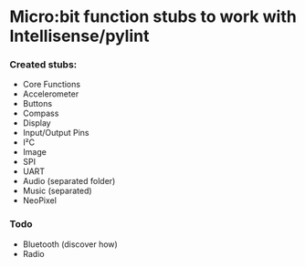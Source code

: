 # Micro:bit function stubs to work with Intellisense/pylint

### Created stubs:
- Core Functions
- Accelerometer
- Buttons
- Compass
- Display
- Input/Output Pins
- I²C
- Image
- SPI
- UART
- Audio (separated folder)
- Music (separated)
- NeoPixel

### Todo
- Bluetooth (discover how)
- Radio